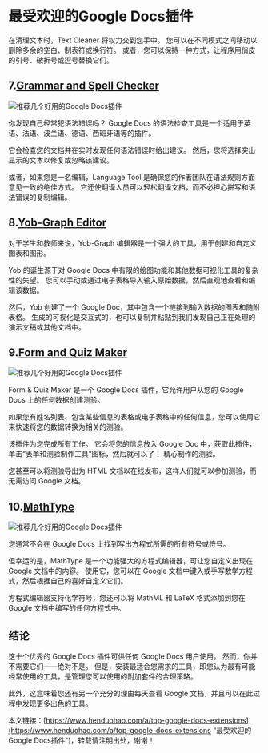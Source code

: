 # 最受欢迎的Google Docs插件
在清理文本时，Text Cleaner 将权力交到您手中。 您可以在不同模式之间移动以删除多余的空白、制表符或换行符。 或者，您可以保持一种方式，让程序用俏皮的引号、破折号或逗号替换它们。

## 7.[Grammar and Spell Checker](https://workspace.google.com/marketplace/app/grammar_and_spell_checker_languagetool/805250893316)

![推荐几个好用的Google Docs插件](https://p3-juejin.byteimg.com/tos-cn-i-k3u1fbpfcp/9b855d84222645dba947f599fd7bf29e~tplv-k3u1fbpfcp-zoom-1.image)

你发现自己经常犯语法错误吗？ Google Docs 的语法检查工具是一个适用于英语、法语、波兰语、德语、西班牙语等的插件。

它会检查您的文档并在实时发现任何语法错误时给出建议。 然后，您将选择突出显示的文本以修复或忽略该建议。

或者，如果您是一名编辑，Language Tool 是确保您的作者团队在语法规则方面意见一致的绝佳方式。 它还使翻译人员可以轻松翻译文档，而不必担心拼写和语法错误的复制编辑。

## 8.[Yob-Graph Editor](https://www.sortd.com/favorite-apps/yob-graph-editor)

对于学生和教师来说，Yob-Graph 编辑器是一个强大的工具，用于创建和自定义图表和图形。

Yob 的诞生源于对 Google Docs 中有限的绘图功能和其他数据可视化工具的复杂性的失望。 您可以手动或通过电子表格导入输入原始数据，然后直观地查看和编辑该数据。

然后，Yob 创建了一个 Google Doc，其中包含一个链接到输入数据的图表和随附表格。 生成的可视化是交互式的，也可以复制并粘贴到我们发现自己正在处理的演示文稿或其他文档中。

## 9.[Form and Quiz Maker](https://gsuite.google.com/u/0/marketplace/app/formquiz_maker/204759760797)

![推荐几个好用的Google Docs插件](https://p3-juejin.byteimg.com/tos-cn-i-k3u1fbpfcp/f48f31a971944ea1a1741fdc6e02a8a8~tplv-k3u1fbpfcp-zoom-1.image)

Form & Quiz Maker 是一个 Google Docs 插件，它允许用户从您的 Google Docs 上的任何数据创建测验。

如果您有姓名列表、包含某些信息的表格或电子表格中的任何信息，您可以使用它来快速将您的数据转换为相关的测验。

该插件为您完成所有工作。 它会将您的信息放入 Google Doc 中，获取此插件，单击“表单和测验制作工具”图标，然后就可以了！ 精心制作的测验。

您甚至可以将测验导出为 HTML 文档以在线发布，这样人们就可以参加测验，而无需访问 Google 文档。

## 10.[MathType](https://workspace.google.com/marketplace/app/mathtype/742924286153)

![推荐几个好用的Google Docs插件](https://p3-juejin.byteimg.com/tos-cn-i-k3u1fbpfcp/f7d92e8374a24b0481e437fb09eb3120~tplv-k3u1fbpfcp-zoom-1.image)

您通常不会在 Google Docs 上找到写出方程式所需的所有符号或符号。

但幸运的是，MathType 是一个功能强大的方程式编辑器，可让您自定义出现在 Google 文档中的内容。 使用它，您可以在 Google 文档中键入或手写数学方程式，然后根据自己的喜好自定义它们。

方程式编辑器支持化学符号，您还可以将 MathML 和 LaTeX 格式添加到您在 Google 文档中编写的任何方程式中。

## 结论

这十个优秀的 Google Docs 插件可供任何 Google Docs 用户使用。 然而，你并不需要它们——绝对不是。 但是，安装最适合您需求的工具，即您认为最有可能经常使用的工具，是管理您可以使用的附加套件的合理策略。

此外，这意味着您还有另一个充分的理由每天查看 Google 文档，并且可以在此过程中发现更多出色的工具。

本文链接：[https://www.henduohao.com/a/top-google-docs-extensions](https://www.henduohao.com/a/top-google-docs-extensions "最受欢迎的Google Docs插件")，转载请注明出处，谢谢！